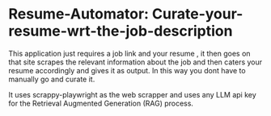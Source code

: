 # Resume-Automator: Curate-your-resume-wrt-the-job-description
This application just requires a job link and your resume , it then goes on that site scrapes the relevant information about the job and then caters your resume accordingly and gives it as output. In this way you dont have to manually go and curate it.

It uses scrappy-playwright as the web scrapper and uses any LLM api key for the Retrieval Augmented Generation (RAG) process.
